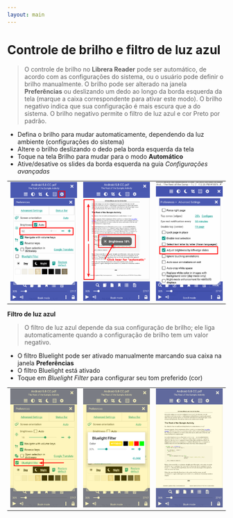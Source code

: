 ```yaml
---
layout: main
---
```


# Controle de brilho e filtro de luz azul

> O controle de brilho no **Librera Reader** pode ser automático, de acordo com as configurações do sistema, ou o usuário pode definir o brilho manualmente.
O brilho pode ser alterado na janela **Preferências** ou deslizando um dedo ao longo da borda esquerda da tela (marque a caixa correspondente para ativar este modo).
O brilho negativo indica que sua configuração é mais escura que a do sistema.
O brilho negativo permite o filtro de luz azul e cor Preto por padrão.

* Defina o brilho para mudar automaticamente, dependendo da luz ambiente (configurações do sistema)
* Altere o brilho deslizando o dedo pela borda esquerda da tela
* Toque na tela Brilho para mudar para o modo **Automático**
* Ative/desative os slides da borda esquerda na guia _Configurações avançadas_

||||
|-|-|-|
|![](1.png)|![](2.png)|![](3.png)|

**Filtro de luz azul**
> O filtro de luz azul depende da sua configuração de brilho; ele liga automaticamente quando a configuração de brilho tem um valor negativo.

* O filtro Bluelight pode ser ativado manualmente marcando sua caixa na janela **Preferências**
* O filtro Bluelight está ativado
* Toque em _Bluelight Filter_ para configurar seu tom preferido (cor)

||||
|-|-|-|
|![](7.png)|![](6.png)|![](8.png)|
